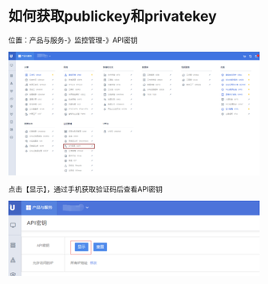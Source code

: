 


# 如何获取publickey和privatekey

位置：产品与服务-》监控管理-》API密钥

![](/images/opintro/api_key.png)

点击【显示】，通过手机获取验证码后查看API密钥

![](/images/opintro/api密钥.png)

